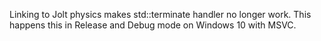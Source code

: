 Linking to Jolt physics makes std::terminate handler no longer work. This happens this in Release and Debug mode on Windows 10 with MSVC.
